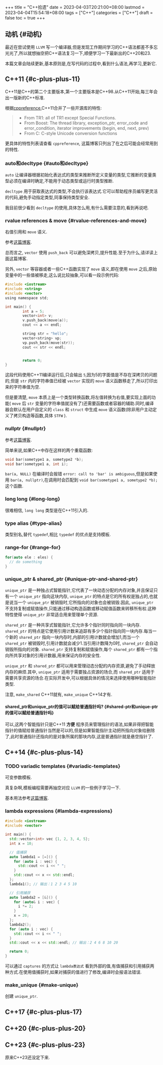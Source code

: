 +++
title = "C++拾遗"
date = 2023-04-03T20:21:00+08:00
lastmod = 2023-04-04T15:54:18+08:00
tags = ["C++"]
categories = ["C++"]
draft = false
toc = true
+++

## 动机 {#动机}

最近在尝试使用 `LLVM` 写一个编译器,但是发现工作期间学习的C++语法都差不多忘光光了,所以就想抽空把C++语法复习一下,顺便学习一下最新出的C++20和23.

本篇文章会陆续更新,基本原则是,在写代码的过程中,看到什么语法,再学习,更新它.


## C++11 {#c-plus-plus-11}

C++11是C++的第二个主要版本,第一个主要版本是C++98.从C++11开始,每三年会出一版新的C++标准.

根据[cppreference](https://en.cppreference.com/w/cpp/11),C++11合并了一些开源库的特性:

> -   From TR1: all of TR1 except Special Functions.
> -   From Boost: The thread library, exception_ptr, error_code and error_condition, iterator improvements (begin, end, next, prev)
> -   From C: C-style Unicode conversion functions

更具体的特性列表请查看 `cppreference`, 这篇博客只列出了在之后可能会经常用到的特性.


### auto和decltype {#auto和decltype}

`auto` 让编译器根据初始化表达式的类型来推断所定义变量的类型,它推断的变量类型必须在编译时确定,不能用于动态类型或运行时类型推断.

`decltype` 用于获取表达式的类型,不会执行该表达式.它可以帮助程序员编写更灵活的代码,避免手动指定类型,同事保持类型安全.

我目前很少看到 `decltype` 的使用,具体怎么用,有什么需要注意的,看到再说吧.


### rvalue references &amp; move {#rvalue-references-and-move}

右值引用和 `move` 语义.

参考[这篇博客](https://zhuanlan.zhihu.com/p/335994370).

总而言之, `vector` 使用 `push_back` 可以避免深拷贝,提升性能.至于为什么,请详读上面这篇博客.

另外, `vector` 等容器或者一些C++函数实现了 `move` 语义,即在使用 `move` 之后,原始变量中的一些值被移走,这么说比较抽象,可以看一段示例代码:

```c
#include <iostream>
#include <string>
#include <vector>
using namespace std;

int main() {
        int a = 5;
        vector<int> v;
        v.push_back(move(a));
        cout << a << endl;

        string str = "hello";
        vector<string> vp;
        vp.push_back(move(str));
        cout << str << endl;


        return 0;
}
```

这段代码使用C++11编译运行后,只会输出 `5`,因为5的字面值是不存在深拷贝的问题的,但是 `str` 内的字符串值已经被 `vector` 实现的 `move` 语义函数移走了,所以打印出来的字符串值为空.

但是要清楚, `move` 本质上是一个类型转换函数,将左值转换为右值,要实现上面的功能( `move` 后 `str` 变量的字符串值就没有了)还需要函数或者容器的辅助.同时,编译器会默认在用户自定义的 `class` 和 `struct` 中生成 `move` 语义函数(除非用户主动定义了拷贝构造等函数,具体 `STFW` ).


### nullptr {#nullptr}

参考[这篇博客](https://www.cnblogs.com/porter/p/3611718.html).

简单来说,如果C++中存在这样的两个重载函数:

```c++
void bar(sometype1 a, sometype2 *b);
void bar(sometype1 a, int i);
```

`bar(a, NULL)` 在编译时会报错 `error: call to 'bar' is ambiguous`,但是如果使用 `bar(a, nullptr)`,在调用时会匹配到 `void bar(sometype1 a, sometype2 *b);` 这个函数.


### long long {#long-long}

很难相信, `long long` 类型是在C++11引入的.


### type alias {#type-alias}

类型别名,替代 `typedef`,相比 `typedef` 的优点是支持模板.


### range-for {#range-for}

```c++
for(auto ele : eles) {
  // do something
}
```


### unique_ptr &amp; shared_ptr {#unique-ptr-and-shared-ptr}

`unique_ptr` 是一种独占式智能指针,它代表了一块动态分配的内存对象,并且保证只有一个 `unique_ptr` 指向这块内存, `unique_ptr` 的特点是它的所有权是独占的,也就是说当一个 `unique_ptr` 被销毁时,它所指向的对象也会被销毁.因此, `unique_ptr` 不支持复制或赋值操作,只能通过移动构造函数或移动赋值函数来转移所有权.这种特性使得 `unique_ptr` 非常适合用来管理单个资源.

`shared_ptr` 是一种共享式智能指针,它允许多个指针同时指向同一块内存. `shared_ptr` 的特点是它使用引用计数来追踪有多少个指针指向同一块内存.每当一个新的 `shared_ptr` 指向一块内存时,内部的引用计数就会增加1,而当一个 `shared_ptr` 被销毁时,引用计数就会减少1.当引用计数降为0时, `shared_ptr` 会自动销毁所指向的对象. `shared_ptr` 支持复制和赋值操作,每个 `shared_ptr` 都有一个指向所共享对象的引用计数器,用来保证内存的安全性.

`unique_ptr` 和 `shared_ptr` 都可以用来管理动态分配的内存资源,避免了手动释放内存的麻烦.其中, `unique_ptr` 适用于需要独占资源的场合,而 `shared_ptr` 适用于需要共享资源的场合.在实际开发中,可以根据具体的情况来选择使用哪种智能指针类型.

注意, `make_shared` C++11就有, `make_unique` C++14才有.


#### shared_ptr和unique_ptr的值可以赋给普通指针吗? {#shared-ptr和unique-ptr的值可以赋给普通指针吗}

可以,这两个智能指针只是C++11 **方便** 程序员来管理指针的语法,如果非得把智能指针的值赋给普通指针当然是可以的,但是如果智能指针主动把所指向对象给删除了,此时普通指针还指向的是对象所属的那块内存,这是普通指针就是悬空指针了.


## C++14 {#c-plus-plus-14}


### <span class="org-todo todo TODO">TODO</span> variadic templates {#variadic-templates}

可变参数模板.

真复杂啊,模板编程需要再抽空对应 `LLVM` 的一些例子学习一下.

基本用法参考[这篇博客](https://zhuanlan.zhihu.com/p/149405532).


### lambda expressions {#lambda-expressions}

```c++
#include <iostream>
#include <vector>

int main() {
  std::vector<int> vec {1, 2, 3, 4, 5};
  int x = 10;

  // 值捕获
  auto lambda1 = [=]() {
    for (auto i : vec) {
      std::cout << i << " ";
    }
    std::cout << x << std::endl;
  };
  lambda1(); // 输出：1 2 3 4 5 10

  // 引用捕获
  auto lambda2 = [&]() {
    for (auto& i : vec) {
      i *= 2;
    }
    x = 20;
  };
  lambda2();
  for (auto i : vec) {
    std::cout << i << " ";
  }
  std::cout << x << std::endl; // 输出：2 4 6 8 10 20

  return 0;
}
```

可以通过 `captures` 的方式让 `lambda表达式` 看到外部的值,有值捕获和引用捕获两种方式.在使用值捕获时,如果对捕获的值进行了修改,编译时会报语法错误.


### make_unique {#make-unique}

创建 `unique_ptr`.


## C++17 {#c-plus-plus-17}


## C++20 {#c-plus-plus-20}


## C++23 {#c-plus-plus-23}

原来C++23还没定下来.

